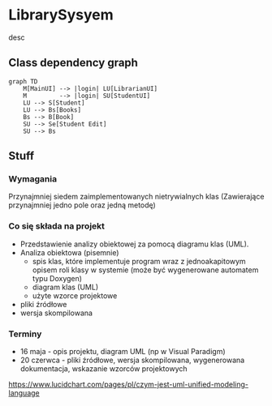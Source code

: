 # LibrarySysyem
desc
<!-- ## Description -->

## Class dependency graph
```mermaid
graph TD
    M[MainUI] --> |login| LU[LibrarianUI]
    M         --> |login| SU[StudentUI]
    LU --> S[Student]
    LU --> Bs[Books]
    Bs --> B[Book]
    SU --> Se[Student Edit]
    SU --> Bs
```

## Stuff
### Wymagania
Przynajmniej siedem zaimplementowanych nietrywialnych klas (Zawierające przynajmniej jedno pole oraz jedną metodę)

### Co się składa na projekt
* Przedstawienie analizy obiektowej za pomocą diagramu klas (UML).
* Analiza obiektowa (pisemnie)
    * spis klas, które implementuje program wraz z jednoakapitowym opisem roli klasy w systemie (może być wygenerowane automatem typu Doxygen)
    * diagram klas (UML)
    * użyte wzorce projektowe
* pliki źródłowe
* wersja skompilowana

### Terminy
* 16 maja - opis projektu, diagram UML (np w Visual Paradigm)
* 20 czerwca - pliki źródłowe, wersja skompilowana, wygenerowana dokumentacja, wskazanie wzorców projektowych

https://www.lucidchart.com/pages/pl/czym-jest-uml-unified-modeling-language